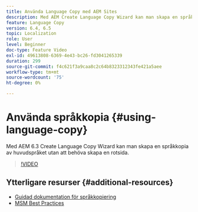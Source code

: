 ```yaml
---
title: Använda Language Copy med AEM Sites
description: Med AEM Create Language Copy Wizard kan man skapa en språkkopia av huvudspråket utan att behöva skapa en rotsida.
feature: Language Copy
version: 6.4, 6.5
topic: Localization
role: User
level: Beginner
doc-type: Feature Video
exl-id: 49613808-6369-4e43-bc26-fd3041265339
duration: 299
source-git-commit: f4c621f3a9caa8c2c64b8323312343fe421a5aee
workflow-type: tm+mt
source-wordcount: '75'
ht-degree: 0%

---
```


# Använda språkkopia {#using-language-copy}

Med AEM 6.3 Create Language Copy Wizard kan man skapa en språkkopia av huvudspråket utan att behöva skapa en rotsida.

>[!VIDEO](https://video.tv.adobe.com/v/17116?quality=12&learn=on)

## Ytterligare resurser {#additional-resources}

* [Guidad dokumentation för språkkopiering](https://helpx.adobe.com/experience-manager/6-5/sites/administering/using/tc-wizard.html)
* [MSM Best Practices](https://helpx.adobe.com/experience-manager/6-5/sites/administering/using/msm-best-practices.html)
